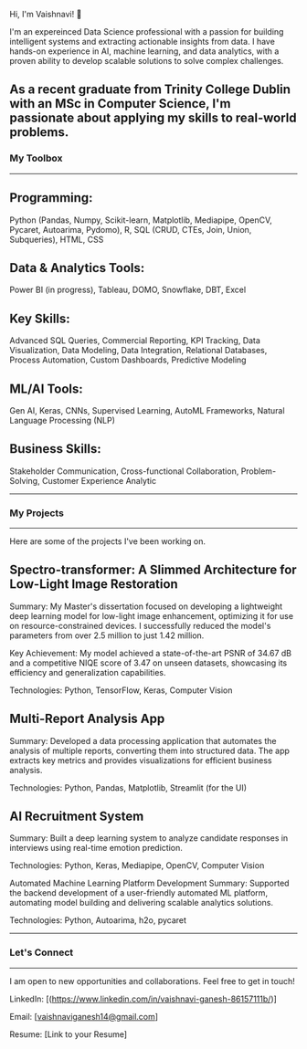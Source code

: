 Hi, I'm Vaishnavi! 👋

I'm an expereinced Data Science professional with a passion for building intelligent systems and extracting actionable insights from data. I have hands-on experience in AI, machine learning, and data analytics, with a proven ability to develop scalable solutions to solve complex challenges.

As a recent graduate from Trinity College Dublin with an MSc in Computer Science, I'm passionate about applying my skills to real-world problems.
---
### My Toolbox
---

## Programming: 
Python (Pandas, Numpy, Scikit-learn, Matplotlib, Mediapipe, OpenCV, Pycaret, Autoarima, Pydomo), R, SQL (CRUD, CTEs, Join, Union, Subqueries), HTML, CSS

## Data & Analytics Tools: 
Power BI (in progress), Tableau, DOMO, Snowflake, DBT, Excel

## Key Skills: 
Advanced SQL Queries, Commercial Reporting, KPI Tracking, Data Visualization, Data Modeling, Data Integration, Relational Databases, Process Automation, Custom Dashboards, Predictive Modeling

## ML/AI Tools: 
Gen AI, Keras, CNNs, Supervised Learning, AutoML Frameworks, Natural Language Processing (NLP)

## Business Skills: 
Stakeholder Communication, Cross-functional Collaboration, Problem-Solving, Customer Experience Analytic

---
### My Projects
---

Here are some of the projects I've been working on.

## Spectro-transformer: A Slimmed Architecture for Low-Light Image Restoration
Summary: My Master's dissertation focused on developing a lightweight deep learning model for low-light image enhancement, optimizing it for use on resource-constrained devices. I successfully reduced the model's parameters from over 2.5 million to just 1.42 million.

Key Achievement: My model achieved a state-of-the-art PSNR of 34.67 dB and a competitive NIQE score of 3.47 on unseen datasets, showcasing its efficiency and generalization capabilities.

Technologies: Python, TensorFlow, Keras, Computer Vision

## Multi-Report Analysis App
Summary: Developed a data processing application that automates the analysis of multiple reports, converting them into structured data. The app extracts key metrics and provides visualizations for efficient business analysis.

Technologies: Python, Pandas, Matplotlib, Streamlit (for the UI)

## AI Recruitment System
Summary: Built a deep learning system to analyze candidate responses in interviews using real-time emotion prediction.

Technologies: Python, Keras, Mediapipe, OpenCV, Computer Vision

Automated Machine Learning Platform Development
Summary: Supported the backend development of a user-friendly automated ML platform, automating model building and delivering scalable analytics solutions.

Technologies: Python, Autoarima, h2o, pycaret

---
### Let's Connect
---

I am open to new opportunities and collaborations. Feel free to get in touch!

LinkedIn: [(https://www.linkedin.com/in/vaishnavi-ganesh-86157111b/)]

Email: [vaishnaviganesh14@gmail.com]

Resume: [Link to your Resume]
